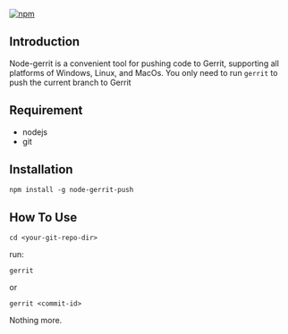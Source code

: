 [![npm](https://img.shields.io/npm/v/node-gerrit-push.svg)](https://www.npmjs.com/package/node-gerrit-push)

## Introduction

Node-gerrit is a convenient tool for pushing code to Gerrit, supporting all platforms of Windows, Linux, and MacOs. You only need to run `gerrit` to push the current branch to Gerrit

## Requirement

- nodejs
- git

## Installation

```
npm install -g node-gerrit-push
```

## How To Use


`cd <your-git-repo-dir>`

run:

```
gerrit
```

or 

```
gerrit <commit-id>
```

Nothing more.